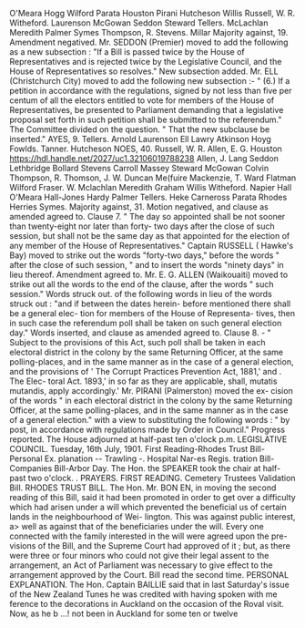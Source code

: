 O'Meara Hogg Wilford Parata Houston Pirani Hutcheson Willis Russell, W. R. Witheford. Laurenson McGowan Seddon Steward Tellers. McLachlan Meredith Palmer Symes Thompson, R. Stevens. Millar Majority against, 19. Amendment negatived. Mr. SEDDON (Premier) moved to add the following as a new subsection : "If a Bill is passed twice by the House of Representatives and is rejected twice by the Legislative Council, and the House of Representatives so resolves." New subsection added. Mr. ELL (Christchurch City) moved to add the following new subsection :- " (6.) If a petition in accordance with the regulations, signed by not less than five per centum of all the electors entitled to vote for members of the House of Representatives, be presented to Parliament demanding that a legislative proposal set forth in such petition shall be submitted to the referendum." The Committee divided on the question. " That the new subclause be inserted." AYES, 9. Tellers. Arnold Laurenson Ell Lawry Atkinson Hoyg Fowlds. Tanner. Hutcheson NOES, 40. Russell, W. R. Allen, E. G. Houston https://hdl.handle.net/2027/uc1.32106019788238 Allen, J. Lang Seddon Lethbridge Bollard Stevens Carroll Massey Steward McGowan Colvin Thompson, R. Thomson, J. W. Duncan Me(fuire Mackenzie, T. Ward Flatman Wilford Fraser. W. Mclachlan Meredith Graham Willis Witheford. Napier Hall O'Meara Hall-Jones Hardy Palmer Tellers. Heke Carneross Parata Rhodes Herries Symes. Majority against, 31. Motion negatived, and clause as amended agreed to. Clause 7. " The day so appointed shall be not sooner than twenty-eight nor later than forty- two days after the close of such session, but shall not be the same day as that appointed for the election of any member of the House of Representatives." Captain RUSSELL ( Hawke's Bay) moved to strike out the words "forty-two days," before the words " after the close of such session, " and to insert the words "ninety days" in lieu thereof. Amendment agreed to. Mr. E. G. ALLEN (Waikouaiti) moved to strike out all the words to the end of the clause, after the words " such session." Words struck out. of the following words in lieu of the words struck out : "and if between the dates herein- before mentioned there shall be a general elec- tion for members of the House of Representa- tives, then in such case the referendum poll shall be taken on such general election day." Words inserted, and clause as amended agreed to. Clause 8. - " Subject to the provisions of this Act, such poll shall be taken in each electoral district in the colony by the same Returning Officer, at the same polling-places, and in the same manner as in the case of a general election, and the provisions of ' The Corrupt Practices Prevention Act, 1881,' and . The Elec- toral Act. 1893,' in so far as they are applicable, shall, mutatis mutandis, apply accordingly.' Mr. PIRANI (Palmerston) moved the ex- cision of the words " in each electoral district in the colony by the same Returning Officer, at the same polling-places, and in the same manner as in the case of a general election." with a view to substituting the following words : " by post, in accordance with regulations made by Order in Council." Progress reported. The House adjourned at half-past ten o'clock p.m. LEGISLATIVE COUNCIL. Tuesday, 16th July, 1901. First Reading-Rhodes Trust Bill-Personal Ex. planation -- Trawling -. Hospital Nar-es Regis. tration Bill- Companies Bill-Arbor Day. The Hon. the SPEAKER took the chair at half-past two o'clock. . PRAYERS. FIRST READING. Cemetery Trustees Validation Bill. RHODES TRUST BILL. The Hon. Mr. BON EN, in moving the second reading of this Bill, said it had been promoted in order to get over a difficulty which had arisen under a will which prevented the beneficial us of certain lands in the neighbourhood of Wei- lington. This was against public interest, a> well as against that of the beneficiaries under the will. Every one connected with the family interested in the will were agreed upon the pre- visions of the Bill, and the Supreme Court had approved of it ; but, as there were three or four minors who could not give their legal assent to the arrangement, an Act of Parliament was necessary to give effect to the arrangement approved by the Court. Bill read the second time. PERSONAL EXPLANATION. The Hon. Captain BAILLIE said that in last Saturday's issue of the New Zealand Tunes he was credited with having spoken with me ference to the decorations in Auckland on the occasion of the Roval visit. Now, as he b ...! not been in Auckland for some ten or twelve 